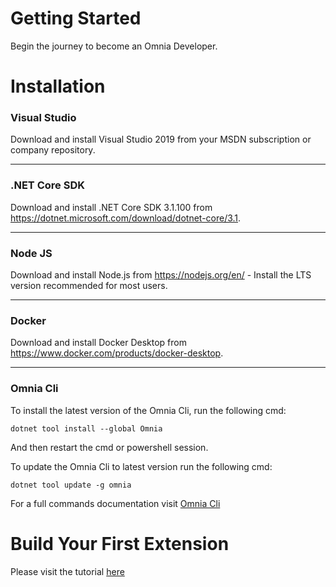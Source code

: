 # Getting Started

Begin the journey to become an Omnia Developer.

# Installation

### Visual Studio

Download and install Visual Studio 2019 from your MSDN subscription or company repository.

---

### .NET Core SDK 

Download and install .NET Core SDK 3.1.100 from https://dotnet.microsoft.com/download/dotnet-core/3.1.

---

### Node JS
  
Download and install Node.js from  https://nodejs.org/en/ - Install the LTS version recommended for most users.

---

### Docker

Download and install Docker Desktop from https://www.docker.com/products/docker-desktop.

---

### Omnia Cli

To install the latest version of the Omnia Cli, run the following cmd:
```
dotnet tool install --global Omnia
```
And then restart the cmd or powershell session.

To update the Omnia Cli to latest version run the following cmd: 
```
dotnet tool update -g omnia
```

For a full commands documentation visit [Omnia Cli](../cli)

# Build Your First Extension

Please visit the tutorial [here](../first-extension)
